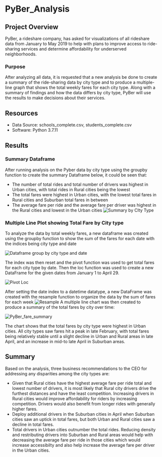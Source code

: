 # PyBer_Analysis
## Project Overview
PyBer, a rideshare company, has asked for visualizations of all rideshare data from January to May 2019 to help with plans to improve access to ride-sharing services and determine affordability for underserved neighborhoods. 
### Purpose
After analyzing all data, it is requested that a new analysis be done to create a summary of the ride-sharing data by city type and to produce a multiple-line graph that shows the total weekly fares for each city type. Along with a summary of findings and how the data differs by city type, PyBer will use the results to make decisions about their services.  
## Resources
* Data Source: schools_complete.csv, students_complete.csv
* Software: Python 3.7.11
## Results
### Summary Dataframe
After running analysis on the Pyber data by city type using the groupby function to create the summary Dataframe below, it could be seen that: 
* The number of total rides and total number of drivers was highest in Urban cities, with total rides in Rural cities being the lowest
* The total fares were highest in Urban cities, with the lowest total fares in Rural cities and Suburban total fares in between
* The average fare per ride and the average fare per driver was highest in the Rural cities and lowest in the Urban cities
![Summary by CIty Type](https://user-images.githubusercontent.com/99205688/160250521-17711943-73f7-4076-bf46-318f1a9b58a7.PNG)
### Multiple Line Plot showing Total Fare by City type
To analyze the data by total weekly fares, a new dataframe was created using the groupby function to show the sum of the fares for each date with the indices being city type and date

 ![Dataframe group by city type and date](https://user-images.githubusercontent.com/99205688/160250803-f59357f9-1764-4560-8f37-004164cb4618.PNG)

The index was then reset and the pivot function was used to get total fares for each city type by date. Then the loc function was used to create a new DataFrame for the given dates from January 1 to April 29.

![Pivot Loc](https://user-images.githubusercontent.com/99205688/160250861-4f6b621a-a8d0-4299-bd2c-799a6e603d2c.PNG)

After setting the date index to a datetime datatype, a new DataFrame was created with the resample function to organize the data by the sum of fares for each week
![Resample](https://user-images.githubusercontent.com/99205688/160250957-0e26e27a-9e6b-419f-9d7c-147a5c0c12d6.PNG)
A multiple line chart was then created to produce a summary of the total fares by city over time:

![PyBer_fare_summary](https://user-images.githubusercontent.com/99205688/160251013-cf5d78c5-6dd2-482f-938f-3ebafbb143cd.png)

The chart shows that the total fares by city type were highest in Urban cities. All city types saw fares hit a peak in late February, with total fares being relatively stable until a slight decline in Urban and Rural areas in late April, and an increase in mid-to late April in Suburban areas. 

## Summary
Based on the analysis, three business recommendations to the CEO for addressing any disparities among the city types are:
* Given that Rural cities have the highest average fare per ride total and lowest number of drivers, it is most likely that Rural city drivers drive the furthest distances and have the least competition. Increasing drivers in Rural cities would improve affordability for riders by increasing competition. Drivers would also benefit from longer rides with generally higher fares.
* Deploy additional drivers in the Suburban cities in April when Suburban cities saw an uptick in total fares, but both Urban and Rural cities saw a decline in total fares.
* Total drivers in Urban cities outnumber the total rides. Reducing density and restributing drivers into Suburban and Rural areas would help with decreasing the average fare per ride in those cities which would increase accessibilty and also help increase the average fare per driver in the Urban cities.
